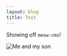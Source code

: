 ```yaml
---
layout: blog
title: Test
---
```



Showing off `meow-cms`!

![Me and my son](y0j2l3.jpg "Me and my son")

